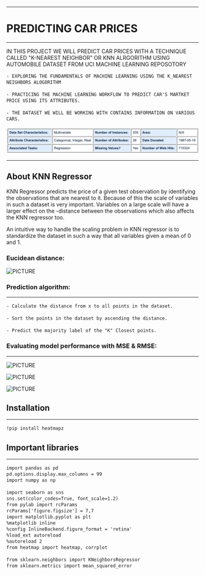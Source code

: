 ----
# PREDICTING CAR PRICES
----

IN THIS PROJECT WE WILL PREDICT CAR PRICES WITH A TECHNIQUE CALLED "K-NEAREST NEIGHBOR" OR KNN ALRGORITHM USING AUTOMOBILE DATASET FROM UCI MACHINE LEARNING REPOSOTORY

    - EXPLORING THE FUNDAMENTALS OF MACHINE LEARNING USING THE K_NEAREST NEIGHBORS ALOGORITHM

    - PRACTICING THE MACHINE LEARNING WORKFLOW TO PREDICT CAR'S MARTKET PRICE USING ITS ATTRIBUTES.

    - THE DATASET WE WILL BE WORKING WITH CONTAINS INFORMATION ON VARIOUS CARS.

![PICTURE](images/data_description.png)

----
## About KNN Regressor

KNN Regressor predicts the price of a given test observation by identifying the observations that are nearest to it. Because of 
this the scale of variables in such a dataset is very important. Variables on a large scale will have a larger effect on the 
-distance between the observations which also affects the KNN regressor too.

An intuitive way to handle the scaling problem in KNN regressor is to standardize the dataset in such a way that all variables given a mean of 0 and 1.

### Eucidean distance:

![PICTURE](/Users/premsurawut/Github/DataSci_project/Machine_learning/knn/images/eucidean_distance.png)

### Prediction algorithm:
----
    - Calculate the distance from x to all points in the dataset.

    - Sort the points in the dataset by ascending the distance.

    - Predict the majority label of the "K" Closest points.

### Evaluating model performance with MSE & RMSE:
----

![PICTURE](/Users/premsurawut/Github/DataSci_project/Machine_learning/knn/images/MSE.png)

![PICTURE](/Users/premsurawut/Github/DataSci_project/Machine_learning/knn/images/RMSE.png)

![PICTURE](/Users/premsurawut/Github/DataSci_project/Machine_learning/knn/images/RMSE1.png)

## Installation
----
```bash
!pip install heatmapz
```

## Important libraries
----
```
import pandas as pd
pd.options.display.max_columns = 99
import numpy as np

import seaborn as sns
sns.set(color_codes=True, font_scale=1.2)
from pylab import rcParams
rcParams['figure.figsize'] = 7,7 
import matplotlib.pyplot as plt
%matplotlib inline
%config InlineBackend.figure_format = 'retina'
%load_ext autoreload
%autoreload 2
from heatmap import heatmap, corrplot

from sklearn.neighbors import KNeighborsRegressor
from sklearn.metrics import mean_squared_error
```
